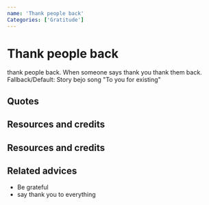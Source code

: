 ```yaml
---
name: 'Thank people back'
Categories: ['Gratitude']
---
```

# Thank people back

thank people back. When someone says thank you thank them back. Fallback/Default: Story bejo song "To you for existing"

## Quotes

## Resources and credits

## Resources and credits

## Related advices

- Be grateful
- say thank you to everything
